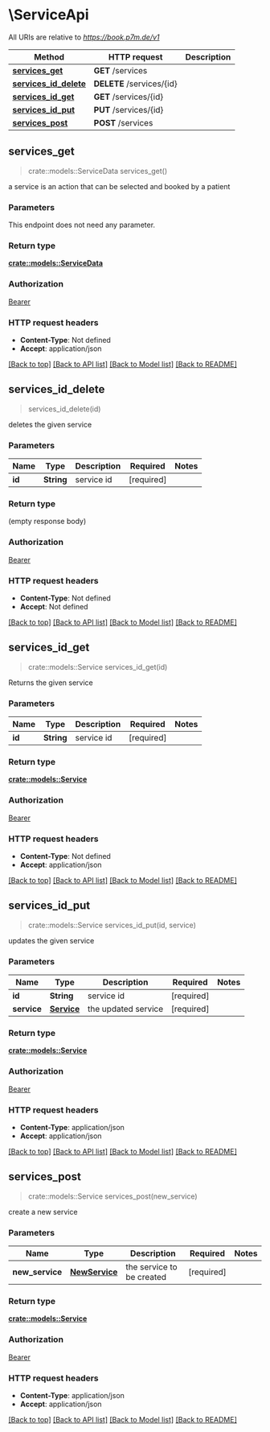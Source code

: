 # \ServiceApi

All URIs are relative to *https://book.p7m.de/v1*

Method | HTTP request | Description
------------- | ------------- | -------------
[**services_get**](ServiceApi.md#services_get) | **GET** /services | 
[**services_id_delete**](ServiceApi.md#services_id_delete) | **DELETE** /services/{id} | 
[**services_id_get**](ServiceApi.md#services_id_get) | **GET** /services/{id} | 
[**services_id_put**](ServiceApi.md#services_id_put) | **PUT** /services/{id} | 
[**services_post**](ServiceApi.md#services_post) | **POST** /services | 



## services_get

> crate::models::ServiceData services_get()


a service is an action that can be selected and booked by a patient

### Parameters

This endpoint does not need any parameter.

### Return type

[**crate::models::ServiceData**](ServiceData.md)

### Authorization

[Bearer](../README.md#Bearer)

### HTTP request headers

- **Content-Type**: Not defined
- **Accept**: application/json

[[Back to top]](#) [[Back to API list]](../README.md#documentation-for-api-endpoints) [[Back to Model list]](../README.md#documentation-for-models) [[Back to README]](../README.md)


## services_id_delete

> services_id_delete(id)


deletes the given service

### Parameters


Name | Type | Description  | Required | Notes
------------- | ------------- | ------------- | ------------- | -------------
**id** | **String** | service id | [required] |

### Return type

 (empty response body)

### Authorization

[Bearer](../README.md#Bearer)

### HTTP request headers

- **Content-Type**: Not defined
- **Accept**: Not defined

[[Back to top]](#) [[Back to API list]](../README.md#documentation-for-api-endpoints) [[Back to Model list]](../README.md#documentation-for-models) [[Back to README]](../README.md)


## services_id_get

> crate::models::Service services_id_get(id)


Returns the given service

### Parameters


Name | Type | Description  | Required | Notes
------------- | ------------- | ------------- | ------------- | -------------
**id** | **String** | service id | [required] |

### Return type

[**crate::models::Service**](Service.md)

### Authorization

[Bearer](../README.md#Bearer)

### HTTP request headers

- **Content-Type**: Not defined
- **Accept**: application/json

[[Back to top]](#) [[Back to API list]](../README.md#documentation-for-api-endpoints) [[Back to Model list]](../README.md#documentation-for-models) [[Back to README]](../README.md)


## services_id_put

> crate::models::Service services_id_put(id, service)


updates the given service

### Parameters


Name | Type | Description  | Required | Notes
------------- | ------------- | ------------- | ------------- | -------------
**id** | **String** | service id | [required] |
**service** | [**Service**](Service.md) | the updated service | [required] |

### Return type

[**crate::models::Service**](Service.md)

### Authorization

[Bearer](../README.md#Bearer)

### HTTP request headers

- **Content-Type**: application/json
- **Accept**: application/json

[[Back to top]](#) [[Back to API list]](../README.md#documentation-for-api-endpoints) [[Back to Model list]](../README.md#documentation-for-models) [[Back to README]](../README.md)


## services_post

> crate::models::Service services_post(new_service)


create a new service

### Parameters


Name | Type | Description  | Required | Notes
------------- | ------------- | ------------- | ------------- | -------------
**new_service** | [**NewService**](NewService.md) | the service to be created | [required] |

### Return type

[**crate::models::Service**](Service.md)

### Authorization

[Bearer](../README.md#Bearer)

### HTTP request headers

- **Content-Type**: application/json
- **Accept**: application/json

[[Back to top]](#) [[Back to API list]](../README.md#documentation-for-api-endpoints) [[Back to Model list]](../README.md#documentation-for-models) [[Back to README]](../README.md)

